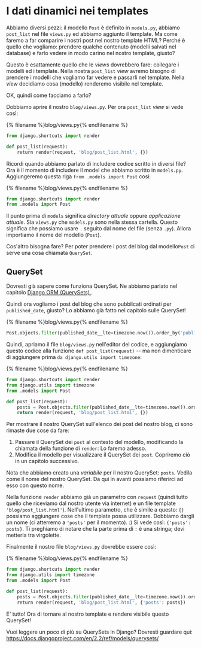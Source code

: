 # I dati dinamici nei templates

Abbiamo diversi pezzi: il modello `Post` è definito in `models.py`, abbiamo `post_list` nel file `views.py` ed abbiamo aggiunto il template. Ma come faremo a far comparire i nostri post nel nostro template HTML? Perché è quello che vogliamo: prendere qualche contenuto (modelli salvati nel database) e farlo vedere in modo carino nel nostro template, giusto?

Questo è esattamente quello che le *views* dovrebbero fare: collegare i modelli ed i template. Nella nostra `post_list` *view* avremo bisogno di prendere i modelli che vogliamo far vedere e passarli nel template. Nella *view* decidiamo cosa (modello) renderemo visibile nel template.

OK, quindi come facciamo a farlo?

Dobbiamo aprire il nostro `blog/views.py`. Per ora `post_list` *view* si vede così:

{% filename %}blog/views.py{% endfilename %}

```python
from django.shortcuts import render

def post_list(request):
    return render(request, 'blog/post_list.html', {})
```

Ricordi quando abbiamo parlato di includere codice scritto in diversi file? Ora è il momento di includere il model che abbiamo scritto in `models.py`. Aggiungeremo questa riga `from .models import Post` così:

{% filename %}blog/views.py{% endfilename %}

```python
from django.shortcuts import render
from .models import Post
```

Il punto prima di `models` significa *directory attuale* oppure *applicazione attuale*. Sia `views.py` che `models.py` sono nella stessa cartella. Questo significa che possiamo usare `.` seguito dal nome del file (senza `.py`). Allora importiamo il nome del modello (`Post`).

Cos'altro bisogna fare? Per poter prendere i post del blog dal modello`Post` ci serve una cosa chiamata `QuerySet`.

## QuerySet

Dovresti già sapere come funziona QuerySet. Ne abbiamo parlato nel capitolo [Django ORM (QuerySets) ](../django_orm/README.md).

Quindi ora vogliamo i post del blog che sono pubblicati ordinati per `published_date`, giusto? Lo abbiamo già fatto nel capitolo sulle QuerySet!

{% filename %}blog/views.py{% endfilename %}

```python
Post.objects.filter(published_date__lte=timezone.now()).order_by('published_date')
```

Quindi, apriamo il file `blog/views.py` nell'editor del codice, e aggiungiamo questo codice alla funzione `def post_list(request)` -- ma non dimenticare di aggiungere prima `da django.utils import timezone`:

{% filename %}blog/views.py{% endfilename %}

```python
from django.shortcuts import render
from django.utils import timezone
from .models import Post

def post_list(request):
    posts = Post.objects.filter(published_date__lte=timezone.now()).order_by('published_date')
    return render(request, 'blog/post_list.html', {})
```

Per mostrare il nostro QuerySet sull'elenco dei post del nostro blog, ci sono rimaste due cose da fare:

1. Passare il QuerySet dei `post` al contesto del modello, modificando la chiamata della funzione di `render`: Lo faremo adesso.
2. Modifica il modello per visualizzare il QuerySet dei `post`. Copriremo ciò in un capitolo successivo.

Nota che abbiamo creato una *variabile* per il nostro QuerySet: `posts`. Vedila come il nome del nostro QuerySet. Da qui in avanti possiamo riferirci ad esso con questo nome.

Nella funzione `render` abbiamo già un parametro con `request` (quindi tutto quello che riceviamo dal nostro utente via internet) e un file template `'blog/post_list.html'`). Nell'ultimo parametro, che è simile a questo: `{}` possiamo aggiungere cose che il template possa utilizzare. Dobbiamo dargli un nome (ci atterremo a `'posts'` per il momento). :) Si vede così: `{'posts': posts}`. Ti preghiamo di notare che la parte prima di `:` è una stringa; devi metterla tra virgolette.

Finalmente il nostro file `blog/views.py` dovrebbe essere così:

{% filename %}blog/views.py{% endfilename %}

```python
from django.shortcuts import render
from django.utils import timezone
from .models import Post

def post_list(request):
    posts = Post.objects.filter(published_date__lte=timezone.now()).order_by('published_date')
    return render(request, 'blog/post_list.html', {'posts': posts})
```

E' tutto! Ora di tornare al nostro template e rendere visibile questo QuerySet!

Vuoi leggere un poco di più su QuerySets in Django? Dovresti guardare qui: https://docs.djangoproject.com/en/2.2/ref/models/querysets/